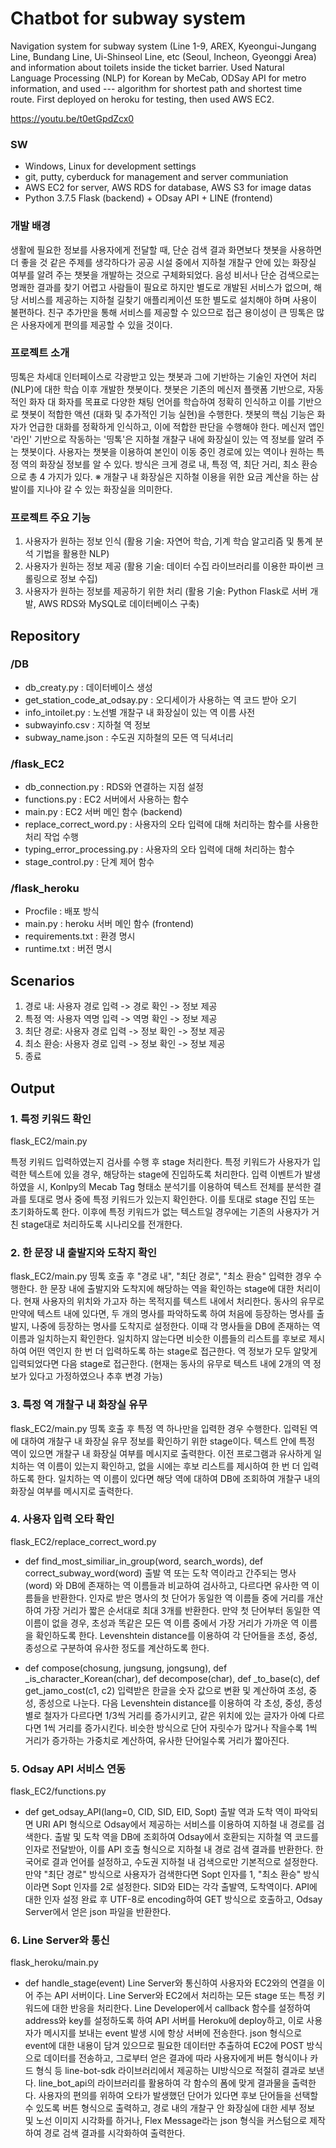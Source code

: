 # Chatbot for subway system
Navigation system for subway system (Line 1-9, AREX, Kyeongui-Jungang Line, Bundang Line, Ui-Shinseol Line, etc (Seoul, Incheon, Gyeonggi Area) and information about toilets inside the ticket barrier.
Used Natural Language Processing (NLP) for Korean by MeCab, ODSay API for metro information, and used --- algorithm for shortest path and shortest time route.
First deployed on heroku for testing, then used AWS EC2.

https://youtu.be/t0etGpdZcx0

### SW
- Windows, Linux for development settings
- git, putty, cyberduck for management and server communiation
- AWS EC2 for server, AWS RDS for database, AWS S3 for image datas
- Python 3.7.5 Flask (backend) + ODsay API + LINE (frontend)

### 개발 배경
생활에 필요한 정보를 사용자에게 전달할 때, 단순 검색 결과 화면보다 챗봇을 사용하면 더 좋을 것 같은 주제를 생각하다가 공공 시설 중에서 지하철 개찰구 안에 있는 화장실 여부를 알려 주는 챗봇을 개발하는 것으로 구체화되었다. 음성 비서나 단순 검색으로는 명쾌한 결과를 찾기 어렵고 사람들이 필요로 하지만 별도로 개발된 서비스가 없으며, 해당 서비스를 제공하는 지하철 길찾기 애플리케이션 또한 별도로 설치해야 하며 사용이 불편하다. 친구 추가만을 통해 서비스를 제공할 수 있으므로 접근 용이성이 큰 띵톡은 많은 사용자에게 편의를 제공할 수 있을 것이다.


### 프로젝트 소개
띵톡은 차세대 인터페이스로 각광받고 있는 챗봇과 그에 기반하는 기술인 자연어 처리 (NLP)에 대한 학습 이후 개발한 챗봇이다. 챗봇은 기존의 메신저 플랫폼 기반으로, 자동적인 화자 대 화자를 목표로 다양한 채팅 언어를 학습하여 정확히 인식하고 이를 기반으로 챗봇이 적합한 액션 (대화 및 추가적인 기능 실현)을 수행한다. 챗봇의 핵심 기능은 화자가 언급한 대화를 정확하게 인식하고, 이에 적합한 판단을 수행해야 한다. 메신저 앱인 '라인' 기반으로 작동하는 '띵톡'은 지하철 개찰구 내에 화장실이 있는 역 정보를 알려 주는 챗봇이다. 사용자는 챗봇을 이용하여 본인이 이동 중인 경로에 있는 역이나 원하는 특정 역의 화장실 정보를 알 수 있다. 방식은 크게 경로 내, 특정 역, 최단 거리, 최소 환승으로 총 4 가지가 있다.
※ 개찰구 내 화장실은 지하철 이용을 위한 요금 계산을 하는 삼발이를 지나야 갈 수 있는 화장실을 의미한다.


### 프로젝트 주요 기능
1. 사용자가 원하는 정보 인식
(활용 기술: 자연어 학습, 기계 학습 알고리즘 및 통계 분석 기법을 활용한 NLP)
2. 사용자가 원하는 정보 제공
(활용 기술: 데이터 수집 라이브러리를 이용한 파이썬 크롤링으로 정보 수집)
3. 사용자가 원하는 정보를 제공하기 위한 처리
(활용 기술: Python Flask로 서버 개발, AWS RDS와 MySQL로 데이터베이스 구축)


## Repository
### /DB
- db_creaty.py : 데이터베이스 생성
- get_station_code_at_odsay.py : 오디세이가 사용하는 역 코드 받아 오기
- info_intoilet.py : 노선별 개찰구 내 화장실이 있는 역 이름 사전
- subwayinfo.csv : 지하철 역 정보
- subway_name.json : 수도권 지하철의 모든 역 딕셔너리

### /flask_EC2
- db_connection.py : RDS와 연결하는 지점 설정
- functions.py : EC2 서버에서 사용하는 함수
- main.py : EC2 서버 메인 함수 (backend)
- replace_correct_word.py : 사용자의 오타 입력에 대해 처리하는 함수를 사용한 처리 작업 수행
- typing_error_processing.py : 사용자의 오타 입력에 대해 처리하는 함수
- stage_control.py : 단계 제어 함수

### /flask_heroku
- Procfile : 배포 방식
- main.py : heroku 서버 메인 함수 (frontend)
- requirements.txt : 환경 명시
- runtime.txt : 버전 명시

## Scenarios
1. 경로 내: 사용자 경로 입력 -> 경로 확인 -> 정보 제공
2. 특정 역: 사용자 역명 입력 -> 역명 확인 -> 정보 제공
3. 최단 경로: 사용자 경로 입력 -> 정보 확인 -> 정보 제공
4. 최소 환승: 사용자 경로 입력 -> 정보 확인 -> 정보 제공
5. 종료

## Output
### 1. 특정 키워드 확인
flask_EC2/main.py

특정 키워드 입력하였는지 검사를 수행 후 stage 처리한다. 특정 키워드가 사용자가 입력한 텍스트에 있을 경우, 해당하는 stage에 진입하도록 처리한다. 입력 이벤트가 발생하였을 시, Konlpy의 Mecab Tag 형태소 분석기를 이용하여 텍스트 전체를 분석한 결과를 토대로 명사 중에 특정 키워드가 있는지 확인한다. 이를 토대로 stage 진입 또는 초기화하도록 한다. 이후에 특정 키워드가 없는 텍스트일 경우에는 기존의 사용자가 거친 stage대로 처리하도록 시나리오를 전개한다.

### 2. 한 문장 내 출발지와 도착지 확인
flask_EC2/main.py
띵톡 호출 후 "경로 내", "최단 경로", "최소 환승" 입력한 경우 수행한다. 한 문장 내에 출발지와 도착지에 해당하는 역을 확인하는 stage에 대한 처리이다. 현재 사용자의 위치와 가고자 하는 목적지를 텍스트 내에서 처리한다. 동사의 유무로 만약에 텍스트 내에 있다면, 두 개의 명사를 파악하도록 하여 처음에 등장하는 명사를 출발지, 나중에 등장하는 명사를 도착지로 설정한다. 이때 각 명사들을 DB에 존재하는 역 이름과 일치하는지 확인한다. 일치하지 않는다면 비슷한 이름들의 리스트를 후보로 제시하여 어떤 역인지 한 번 더 입력하도록 하는 stage로 접근한다. 역 정보가 모두 알맞게 입력되었다면 다음 stage로 접근한다. (현재는 동사의 유무로 텍스트 내에 2개의 역 정보가 있다고 가정하였으나 추후 변경 가능)

### 3. 특정 역 개찰구 내 화장실 유무
flask_EC2/main.py
띵톡 호출 후 특정 역 하나만을 입력한 경우 수행한다. 입력된 역에 대하여 개찰구 내 화장실 유무 정보를 확인하기 위한 stage이다. 텍스트 안에 특정 역이 있으면 개찰구 내 화장실 여부를 메시지로 출력한다. 이전 프로그램과 유사하게 일치하는 역 이름이 있는지 확인하고, 없을 시에는 후보 리스트를 제시하여 한 번 더 입력하도록 한다. 일치하는 역 이름이 있다면 해당 역에 대하여 DB에 조회하여 개찰구 내의 화장실 여부를 메시지로 출력한다.

### 4. 사용자 입력 오타 확인
flask_EC2/replace_correct_word.py
- def find_most_similiar_in_group(word, search_words), def correct_subway_word(word)
출발 역 또는 도착 역이라고 간주되는 명사 (word) 와 DB에 존재하는 역 이름들과 비교하여 검사하고, 다르다면 유사한 역 이름들을 반환한다. 인자로 받은 명사의 첫 단어가 동일한 역 이름들 중에 거리를 개산하여 가장 거리가 짧은 순서대로 최대 3개를 반환한다. 만약 첫 단어부터 동일한 역 이름이 없을 경우, 초성과 똑같은 모든 역 이름 중에서 가장 거리가 가까운 역 이름을 확인하도록 한다. Levenshtein distance를 이용하여 각 단어들을 초성, 중성, 종성으로 구분하여 유사한 정도를 계산하도록 한다.

- def compose(chosung, jungsung, jongsung), def _is_character_Korean(char), def decompose(char), def _to_base(c), def get_jamo_cost(c1, c2)
입력받은 한글을 숫자 값으로 변환 및 계산하여 초성, 중성, 종성으로 나눈다. 다음 Levenshtein distance를 이용하여 각 초성, 중성, 종성별로 철자가 다르다면 1/3씩 거리를 증가시키고, 같은 위치에 있는 글자가 아예 다르다면 1씩 거리를 증가시킨다. 비슷한 방식으로 단어 자릿수가 많거나 작을수록 1씩 거리가 증가하는 가중치로 계산하여, 유사한 단어일수록 거리가 짧아진다.

### 5. Odsay API 서비스 연동
flask_EC2/functions.py
- def get_odsay_API(lang=0, CID, SID, EID, Sopt)
출발 역과 도착 역이 파악되면 URI API 형식으로 Odsay에서 제공하는 서비스를 이용하여 지하철 내 경로를 검색한다. 출발 및 도착 역을 DB에 조회하여 Odsay에서 호환되는 지하철 역 코드를 인자로 전달받아, 이를 API 호출 형식으로 지하철 내 경로 검색 결과를 반환한다. 한국어로 결과 언어를 설정하고, 수도권 지하철 내 검색으로만 기본적으로 설정한다. 만약 "최단 경로" 방식으로 사용자가 검색한다면 Sopt 인자를 1, "최소 환승" 방식이라면 Sopt 인자를 2로 설정한다. SID와 EID는 각각 출발역, 도착역이다. API에 대한 인자 설정 완료 후 UTF-8로 encoding하여 GET 방식으로 호출하고, Odsay Server에서 얻은 json 파일을 반환한다.

### 6. Line Server와 통신
flask_heroku/main.py
- def handle_stage(event)
Line Server와 통신하여 사용자와 EC2와의 연결을 이어 주는 API 서버이다. Line Server와 EC2에서 처리하는 모든 stage 또는 특정 키워드에 대한 반응을 처리한다. Line Developer에서 callback 함수를 설정하여 address와 key를 설정하도록 하여 API 서버를 Heroku에 deploy하고, 이로 사용자가 메시지를 보내는 event 발생 시에 항상 서버에 전송한다. json 형식으로 event에 대한 내용이 담겨 있으므로 필요한 데이터만 추출하여 EC2에 POST 방식으로 데이터를 전송하고, 그로부터 얻은 결과에 따라 사용자에게 버튼 형식이나 카드 형식 등 line-bot-sdk 라이브러리에서 제공하는 UI방식으로 적절히 결과로 보낸다.
line_bot_api의 라이브러리를 활용하여 각 함수의 폼에 맞게 결과물을 출력한다. 사용자의 편의를 위하여 오타가 발생했던 단어가 있다면 후보 단어들을 선택할 수 있도록 버튼 형식으로 출력하고, 경로 내의 개찰구 안 화장실에 대한 세부 정보 및 노선 이미지 시각화를 하거나, Flex Message라는 json 형식을 커스텀으로 제작하여 경로 검색 결과를 시각화하여 출력한다.


